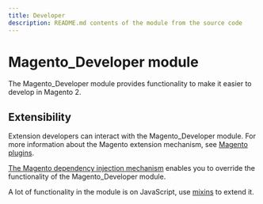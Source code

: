 ```yaml
---
title: Developer
description: README.md contents of the module from the source code
---
```


# Magento_Developer module

The Magento_Developer module provides functionality to make it easier to develop in Magento 2.

## Extensibility

Extension developers can interact with the Magento_Developer module. For more information about the Magento extension mechanism, see [Magento plugins](https://devdocs.magento.com/guides/v2.4/extension-dev-guide/plugins.html).

[The Magento dependency injection mechanism](https://devdocs.magento.com/guides/v2.4/extension-dev-guide/depend-inj.html) enables you to override the functionality of the Magento_Developer module.

A lot of functionality in the module is on JavaScript, use [mixins](https://devdocs.magento.com/guides/v2.4/javascript-dev-guide/javascript/js_mixins.html) to extend it.
